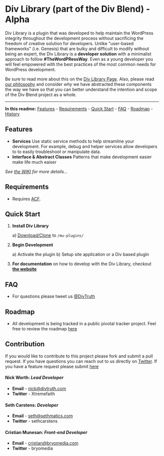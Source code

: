 Div Library (part of the Div Blend) - Alpha
===================

Div Library is a plugin that was developed to help maintain the WordPress integrity throughout the development process without sacrificing the freedom of creative solution for developers. Unlike "user-based frameworks" (i.e. Genesis) that are bulky and difficult to modify without being an expert, the Div Library is a **developer solution** with a minimalist approach to follow **#TheWordPRessWay**. Even as a young developer you will feel empowered with the best practices of the most common needs for WordPress development.

Be sure to read more about this on the [Div Library Page](http://divblend.com/div-library). Also, please read [our philosophy](http://divblend.com/div-blend-philosophy/) and consider _why_ we have abstracted these components the way we have so that you can better understand the intention and scope of the Div Blend project as a whole. 

----------

**In this readme:** [Features](#features) - [Requirements](#requirements) - [Quick Start](#quick-start) - [FAQ](#faq) - [Roadmap](#roadmap) - [History](#history)

Features
--------
* **Services**
Use static service methods to help streamline your development. For example, debug and helper services allow developers to to easily troubleshoot or manipulate data. 
* **Interface & Abstract Classes**
Patterns that make development easier make life much eaiser

*See [the WIKI](https://github.com/DivTruth/div-library/wiki) for more details...*

Requirements
------------
* Requires [ACF](https://www.advancedcustomfields.com/). 

Quick Start
-----------
1. **Install Div Library**

	a) [Download/Clone](https://github.com/DivTruth/div-library) to `/mu-plugins/`

2. **Begin Development**

	a) Activate the plugin
	b) Setup site application or a Div based plugin

3. **For documentation** on how to develop with the Div Library, checkout [**the website**](http://divblend.com/div-library/)

FAQ
---
* For questions please tweet us [@DivTruth](https://twitter.com/DivTruth)

Roadmap
-------
* All development is being tracked in a public pivotal tracker project. Feel free to review the roadmap [here](https://www.pivotaltracker.com/n/projects/1596687)

Contribution
-------
If you would like to contribute to this project please fork and submit a pull request. If you have questions you can reach out to us directly on [Twitter](https://twitter.com/DivTruth). If you have a feature request please submit [here](https://github.com/DivTruth/div-library/issues)

#### **Nick Worth**: *Lead Developer* ####

 - **Email** - nick@divtruth.com
 - **Twitter** - Xtremefaith

#### **Seth Carstens**: *Developer* ####

 - **Email** - seth@sethmatics.com
 - **Twitter** -  sethcarstens

#### **Cristian Munesan**: *Front-end Developer* ####

 - **Email** - cristian@bryomedia.com
 - **Twitter** -  bryomedia
